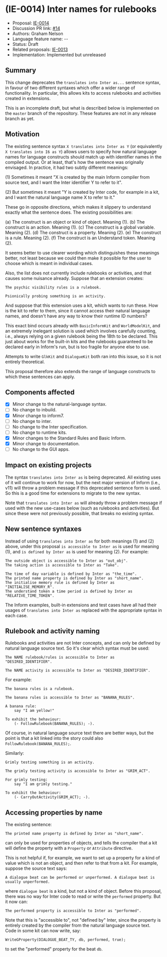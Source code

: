 # (IE-0014) Inter names for rulebooks

* Proposal: [IE-0014](0014-inter-names-for-rulebooks.md)
* Discussion PR link: [#14](https://github.com/ganelson/inform-evolution/pull/14) 
* Authors: Graham Nelson
* Language feature name: --
* Status: Draft
* Related proposals: [IE-0013](0013-annotations-for-kit-linking.md)
* Implementation: Implemented but unreleased

## Summary

This change deprecates the `translates into Inter as...` sentence syntax,
in favour of two different syntaxes which offer a wider range of functionality.
In particular, this allows kits to access rulebooks and activities created in
extensions.

This is an incomplete draft, but what is described below is implemented on
the `master` branch of the repository. These features are not in any release
branch as yet.

## Motivation

The existing sentence syntax `X translates into Inter as Y` (or equivalently
`X translates into I6 as Y`) allows users to specify how natural language
names for language constructs should match up with identifier names in the
compiled output. Or at least, that's how the sentence was originally envisaged.
In practice, it had two subtly different meanings:

(1) Sometimes it meant "X is created by the main Inform compiler from source
text, and I want the Inter identifier Y to refer to it".

(2) But sometimes it meant "Y is created by Inter code, for example in a kit,
and I want the natural language name X to refer to it."

These go in opposite directions, which makes it slippery to understand
exactly what the sentence does. The existing possibilities are:

(a) The construct is an object or kind of object. Meaning (1).
(b) The construct is an action. Meaning (1).
(c) The construct is a global variable. Meaning (2).
(d) The construct is a property. Meaning (2).
(e) The construct is a rule. Meaning (2).
(f) The construct is an Understand token. Meaning (2).

It seems better to use clearer wording which distinguishes these meanings
better, not least because we could then make it possible for the user to
choose which is meant in individual cases.

Also, the list does not currently include rulebooks or activities, and that
causes some nuisance already. Suppose that an extension creates:

	The psychic visibility rules is a rulebook.
	
	Psionically probing something is an activity.

And suppose that this extension uses a kit, which wants to run these. How is
the kit to refer to them, since it cannot access their natural language names,
and doesn't have any way to know their runtime ID numbers?

This exact bind occurs already with `BasicInformKit` and `WorldModelKit`, and
an extremely inelegant solution is used which involves carefully counting,
i.e., always relying on a given rulebook being the 18th to be declared. This
just about works for the built-in kits and the rulebooks guaranteed to be
declared early in Inform's run, but is too fragile for anyone else to use.

Attempts to write `GlkKit` and `DialogueKit` both ran into this issue, so
it is not entirely theoretical.

This proposal therefore also extends the range of language constructs to
which these sentences can apply.

## Components affected

- [x] Minor change to the natural-language syntax.
- [ ] No change to inbuild.
- [x] Minor change to inform7.
- [ ] No change to inter.
- [ ] No change to the Inter specification.
- [ ] No change to runtime kits.
- [x] Minor changes to the Standard Rules and Basic Inform.
- [x] Minor change to documentation.
- [ ] No change to the GUI apps.

## Impact on existing projects

The syntax `translates into Inter as` is being deprecated. All existing uses
of it will continue to work for now, but the next major version of Inform (i.e.,
v11) will throw a problem message if this deprecated sentence form is used.
So this is a good time for extensions to migrate to the new syntax.

Note that `translates into Inter as` will already throw a problem message if used
with the new use-cases below (such as rulebooks and activities). But since these
were not previously possible, that breaks no existing syntax.

## New sentence syntaxes

Instead of using `translates into Inter as` for both meanings (1) and (2) above,
under this proposal `is accessible to Inter as` is used for meaning (1), and
`is defined by Inter as` is used for meaning (2). For example:

	The outside object is accessible to Inter as "out_obj".
	The taking action is accessible to Inter as "Take".

	The time of day variable is defined by Inter as "the_time".
	The printed name property is defined by Inter as "short_name".
	The initialise memory rule is defined by Inter as "INITIALISE_MEMORY_R".
	The understand token a time period is defined by Inter as "RELATIVE_TIME_TOKEN".

The Inform examples, built-in extensions and test cases have all had their
usages of `translates into Inter as` replaced with the appropriate syntax in
each case.

## Rulebook and activity naming

Rulebooks and activities are not Inter concepts, and can only be defined by
natural language source text. So it's clear which syntax must be used:

	The NAME rulebook/rules is accessible to Inter as "DESIRED_IDENTIFIER".

	The NAME activity is accessible to Inter as "DESIRED_IDENTIFIER".

For example:

	The banana rules is a rulebook.

	The banana rules is accessible to Inter as "BANANA_RULES".

	A banana rule:
		say "I am yellow!"

	To exhibit the behaviour:
		(- FollowRulebook(BANANA_RULES); -).

Of course, in natural language source text there are better ways, but the
point is that a kit linked into the story could also `FollowRulebook(BANANA_RULES);`.

Similarly:

	Grimly testing something is an activity.

	The grimly testing activity is accessible to Inter as "GRIM_ACT".

	For grimly testing:
		say "I am grimly testing."

	To exhibit the behaviour:
		(- CarryOutActivity(GRIM_ACT); -).

## Accessing properties by name

The existing sentence:

	The printed name property is defined by Inter as "short_name".

can only be used for properties of objects, and tells the compiler that a
kit will define the property with a `Property` or `Attribute` directive.

This is not helpful if, for example, we want to set up a property for a kind
of value which is not an object, and then refer to that from a kit. For
example, suppose the source text says:

	A dialogue beat can be performed or unperformed. A dialogue beat is
	usually unperformed.

where `dialogue beat` is a kind, but not a kind of object. Before this
proposal, there was no way for Inter code to read or write the `performed`
property. But it now can:

	The performed property is accessible to Inter as "performed".

Note that this is "accessible to", not "defined by" Inter, since the
property is entirely created by the compiler from the natural language
source text. Code in some kit can now write, say:

	WriteGProperty(DIALOGUE_BEAT_TY, db, performed, true);

to set the "performed" property for the beat `db`.
